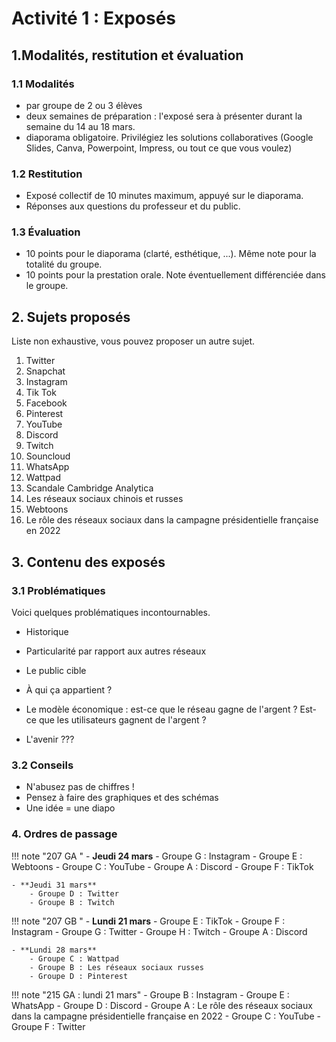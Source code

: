 # Activité 1 : Exposés


## 1.Modalités, restitution et évaluation


### 1.1 Modalités
- par groupe de 2 ou 3 élèves
- deux semaines de préparation : l'exposé sera à présenter durant la semaine du 14 au 18 mars.
- diaporama obligatoire. Privilégiez les solutions collaboratives (Google Slides, Canva, Powerpoint, Impress, ou tout ce que vous voulez)

### 1.2 Restitution 
- Exposé collectif de 10 minutes maximum, appuyé sur le diaporama.
- Réponses aux questions du professeur et du public.

### 1.3 Évaluation
- 10 points pour le diaporama (clarté, esthétique, ...). Même note pour la totalité du groupe.
- 10 points pour la prestation orale. Note éventuellement différenciée dans le groupe.

## 2. Sujets proposés

Liste non exhaustive, vous pouvez proposer un autre sujet.

1. Twitter
2. Snapchat
3. Instagram
4. Tik Tok
5. Facebook
6. Pinterest
7. YouTube
8. Discord
9. Twitch
10. Souncloud
11. WhatsApp
12. Wattpad
13. Scandale Cambridge Analytica
14. Les réseaux sociaux chinois et russes
15. Webtoons
16. Le rôle des réseaux sociaux dans la campagne présidentielle française en 2022


##  3. Contenu des exposés
### 3.1 Problématiques 
Voici quelques problématiques incontournables.

- Historique

- Particularité par rapport aux autres réseaux

- Le public cible

- À qui ça appartient ?

- Le modèle économique : est-ce que le réseau gagne de l'argent ? Est-ce que les utilisateurs gagnent de l'argent ?

- L'avenir ???


### 3.2 Conseils
- N'abusez pas de chiffres !
- Pensez à faire des graphiques et des schémas
- Une idée =  une diapo

### 4. Ordres de passage

!!! note "207 GA "
    - **Jeudi 24 mars**
        - Groupe G : Instagram
        - Groupe E : Webtoons
        - Groupe C : YouTube
        - Groupe A : Discord
        - Groupe F : TikTok

    - **Jeudi 31 mars**
        - Groupe D : Twitter
        - Groupe B : Twitch

!!! note "207 GB "
    - **Lundi 21 mars**
        - Groupe E : TikTok
        - Groupe F : Instagram
        - Groupe G : Twitter
        - Groupe H : Twitch
        - Groupe A : Discord

    - **Lundi 28 mars**
        - Groupe C : Wattpad
        - Groupe B : Les réseaux sociaux russes
        - Groupe D : Pinterest


!!! note "215 GA : lundi 21 mars"
    - Groupe B : Instagram
    - Groupe E : WhatsApp
    - Groupe D : Discord
    - Groupe A : Le rôle des réseaux sociaux dans la campagne présidentielle française en 2022
    - Groupe C : YouTube
    - Groupe F : Twitter
